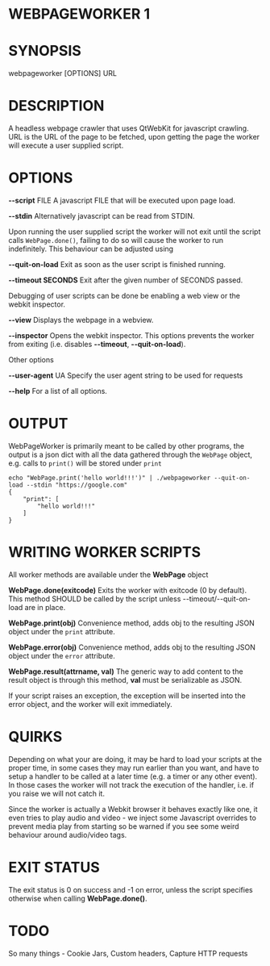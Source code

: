 # WEBPAGEWORKER 1

# SYNOPSIS

webpageworker [OPTIONS] URL

# DESCRIPTION

A headless webpage crawler that uses QtWebKit for javascript crawling.
URL is the URL of the page to be fetched, upon getting the page the
worker will execute a user supplied script.

# OPTIONS

**--script** FILE
  A javascript FILE that will be executed upon page load.

**--stdin**
  Alternatively javascript can be read from STDIN.

Upon running the user supplied script the worker will not exit until
the script calls `WebPage.done()`, failing to do so will cause the
worker to run indefinitely. This behaviour can be adjusted using

**--quit-on-load**
  Exit as soon as the user script is finished running.

**--timeout SECONDS**
  Exit after the given number of SECONDS passed.

Debugging of user scripts can be done be enabling a web view or
the webkit inspector.

**--view**
  Displays the webpage in a webview.

**--inspector**
  Opens the webkit inspector. This options prevents the worker from
  exiting (i.e. disables **--timeout**, **--quit-on-load**).

Other options

**--user-agent** UA
  Specify the user agent string to be used for requests

**--help**
  For a list of all options.

# OUTPUT

WebPageWorker is primarily meant to be called by other programs, the output is a
json dict with all the data gathered through the `WebPage` object, e.g.  calls
to `print()` will be stored under `print`

    echo "WebPage.print('hello world!!!')" | ./webpageworker --quit-on-load --stdin "https://google.com"
    {
        "print": [
            "hello world!!!"
        ]
    }

# WRITING WORKER SCRIPTS

All worker methods are available under the **WebPage** object

**WebPage.done\(exitcode\)**
  Exits the worker with exitcode (0 by default). This method SHOULD be called by the
  script unless --timeout/--quit-on-load are in place.

**WebPage.print\(obj\)**
  Convenience method, adds obj to the resulting JSON object under the `print`
  attribute.

**WebPage.error\(obj\)**
  Convenience method, adds obj to the resulting JSON object under the `error`
  attribute.

**WebPage.result\(attrname, val\)**
  The generic way to add content to the result object is through this method,
  **val** must be serializable as JSON.

If your script raises an exception, the exception will be inserted into the
error object, and the worker will exit immediately.

# QUIRKS

Depending on what your are doing, it may be hard to load your scripts at the proper
time, in some cases they may run earlier than you want, and have to setup a handler
to be called at a later time (e.g. a timer or any other event). In those cases the
worker will not track the execution of the handler, i.e. if you raise we will
not catch it.

Since the worker is actually a Webkit browser it behaves exactly like one, it even
tries to play audio and video - we inject some Javascript overrides to prevent media
play from starting so be warned if you see some weird behaviour around audio/video
tags.

# EXIT STATUS

The exit status is 0 on success and -1 on error, unless the script specifies otherwise
when calling **WebPage.done()**.

# TODO

So many things - Cookie Jars, Custom headers, Capture HTTP requests

